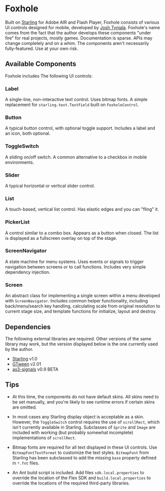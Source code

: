 # Foxhole

Built on [Starling](http://gamua.com/starling/) for Adobe AIR and Flash Player, Foxhole consists of various UI controls designed for mobile, developed by [Josh Tynjala](http://twitter.com/joshtynjala). Foxhole's name comes from the fact that the author develops these components "under fire" for real projects, mostly games. Documentation is sparse. APIs may change completely and on a whim. The components aren't necessarily fully-featured. Use at your own risk.

## Available Components

Foxhole includes The following UI controls:

### Label
A single-line, non-interactive text control. Uses bitmap fonts. A simple replacement for `starling.text.TextField` built on `FoxholeControl`.

### Button
A typical button control, with optional toggle support. Includes a label and an icon, both optional.

### ToggleSwitch
A sliding on/off switch. A common alternative to a checkbox in mobile environments.

### Slider
A typical horizontal or vertical slider control.

### List
A touch-based, vertical list control. Has elastic edges and you can "fling" it.

### PickerList
A control similar to a combo box. Appears as a button when closed. The list is displayed as a fullscreen overlay on top of the stage.

### ScreenNavigator
A state machine for menu systems. Uses events or signals to trigger navigation between screens or to call functions. Includes very simple dependency injection.

### Screen
An abstract class for implementing a single screen within a menu developed with `ScreenNavigator`. Includes common helper functionality, including back/menu/search key handling, calculating scale from original resolution to current stage size, and template functions for initialize, layout and destroy.

## Dependencies

The following external libraries are required. Other versions of the same library may work, but the version displayed below is the one currently used by the author.

* [Starling](http://gamua.com/starling/) v1.0
* [GTween](http://gskinner.com/libraries/gtween/) v2.01
* [as3-signals](https://github.com/robertpenner/as3-signals) v0.9 BETA

## Tips

* At this time, the components do not have default skins. All skins need to be set manually, and you're likely to see runtime errors if certain skins are omitted.

* In most cases any Starling display object is acceptable as a skin. However, the `ToggleSwitch` control requires the use of `scrollRect`, which isn't currently available in Starling. Subclasses of `Sprite` and `Image` are included with working (but probably somewhat incomplete) implementations of `scrollRect`.

* Bitmap fonts are required for all text displayed in these UI controls. Use `BitmapFontTextFormat` to customize the text styles. `BitmapFont` from Starling has been subclassed to add the missing `base` property defined in `*.fnt` files.

* An Ant build script is included. Add files `sdk.local.properties` to override the location of the Flex SDK and `build.local.properties` to override the locations of the required third-party libraries.